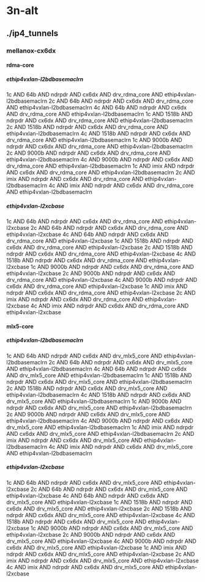 # 3n-alt
## ./ip4_tunnels
### mellanox-cx6dx
#### rdma-core
##### ethip4vxlan-l2bdbasemaclrn
1c AND 64b AND ndrpdr AND cx6dx AND drv_rdma_core AND ethip4vxlan-l2bdbasemaclrn
2c AND 64b AND ndrpdr AND cx6dx AND drv_rdma_core AND ethip4vxlan-l2bdbasemaclrn
4c AND 64b AND ndrpdr AND cx6dx AND drv_rdma_core AND ethip4vxlan-l2bdbasemaclrn
1c AND 1518b AND ndrpdr AND cx6dx AND drv_rdma_core AND ethip4vxlan-l2bdbasemaclrn
2c AND 1518b AND ndrpdr AND cx6dx AND drv_rdma_core AND ethip4vxlan-l2bdbasemaclrn
4c AND 1518b AND ndrpdr AND cx6dx AND drv_rdma_core AND ethip4vxlan-l2bdbasemaclrn
1c AND 9000b AND ndrpdr AND cx6dx AND drv_rdma_core AND ethip4vxlan-l2bdbasemaclrn
2c AND 9000b AND ndrpdr AND cx6dx AND drv_rdma_core AND ethip4vxlan-l2bdbasemaclrn
4c AND 9000b AND ndrpdr AND cx6dx AND drv_rdma_core AND ethip4vxlan-l2bdbasemaclrn
1c AND imix AND ndrpdr AND cx6dx AND drv_rdma_core AND ethip4vxlan-l2bdbasemaclrn
2c AND imix AND ndrpdr AND cx6dx AND drv_rdma_core AND ethip4vxlan-l2bdbasemaclrn
4c AND imix AND ndrpdr AND cx6dx AND drv_rdma_core AND ethip4vxlan-l2bdbasemaclrn
##### ethip4vxlan-l2xcbase
1c AND 64b AND ndrpdr AND cx6dx AND drv_rdma_core AND ethip4vxlan-l2xcbase
2c AND 64b AND ndrpdr AND cx6dx AND drv_rdma_core AND ethip4vxlan-l2xcbase
4c AND 64b AND ndrpdr AND cx6dx AND drv_rdma_core AND ethip4vxlan-l2xcbase
1c AND 1518b AND ndrpdr AND cx6dx AND drv_rdma_core AND ethip4vxlan-l2xcbase
2c AND 1518b AND ndrpdr AND cx6dx AND drv_rdma_core AND ethip4vxlan-l2xcbase
4c AND 1518b AND ndrpdr AND cx6dx AND drv_rdma_core AND ethip4vxlan-l2xcbase
1c AND 9000b AND ndrpdr AND cx6dx AND drv_rdma_core AND ethip4vxlan-l2xcbase
2c AND 9000b AND ndrpdr AND cx6dx AND drv_rdma_core AND ethip4vxlan-l2xcbase
4c AND 9000b AND ndrpdr AND cx6dx AND drv_rdma_core AND ethip4vxlan-l2xcbase
1c AND imix AND ndrpdr AND cx6dx AND drv_rdma_core AND ethip4vxlan-l2xcbase
2c AND imix AND ndrpdr AND cx6dx AND drv_rdma_core AND ethip4vxlan-l2xcbase
4c AND imix AND ndrpdr AND cx6dx AND drv_rdma_core AND ethip4vxlan-l2xcbase
#### mlx5-core
##### ethip4vxlan-l2bdbasemaclrn
1c AND 64b AND ndrpdr AND cx6dx AND drv_mlx5_core AND ethip4vxlan-l2bdbasemaclrn
2c AND 64b AND ndrpdr AND cx6dx AND drv_mlx5_core AND ethip4vxlan-l2bdbasemaclrn
4c AND 64b AND ndrpdr AND cx6dx AND drv_mlx5_core AND ethip4vxlan-l2bdbasemaclrn
1c AND 1518b AND ndrpdr AND cx6dx AND drv_mlx5_core AND ethip4vxlan-l2bdbasemaclrn
2c AND 1518b AND ndrpdr AND cx6dx AND drv_mlx5_core AND ethip4vxlan-l2bdbasemaclrn
4c AND 1518b AND ndrpdr AND cx6dx AND drv_mlx5_core AND ethip4vxlan-l2bdbasemaclrn
1c AND 9000b AND ndrpdr AND cx6dx AND drv_mlx5_core AND ethip4vxlan-l2bdbasemaclrn
2c AND 9000b AND ndrpdr AND cx6dx AND drv_mlx5_core AND ethip4vxlan-l2bdbasemaclrn
4c AND 9000b AND ndrpdr AND cx6dx AND drv_mlx5_core AND ethip4vxlan-l2bdbasemaclrn
1c AND imix AND ndrpdr AND cx6dx AND drv_mlx5_core AND ethip4vxlan-l2bdbasemaclrn
2c AND imix AND ndrpdr AND cx6dx AND drv_mlx5_core AND ethip4vxlan-l2bdbasemaclrn
4c AND imix AND ndrpdr AND cx6dx AND drv_mlx5_core AND ethip4vxlan-l2bdbasemaclrn
##### ethip4vxlan-l2xcbase
1c AND 64b AND ndrpdr AND cx6dx AND drv_mlx5_core AND ethip4vxlan-l2xcbase
2c AND 64b AND ndrpdr AND cx6dx AND drv_mlx5_core AND ethip4vxlan-l2xcbase
4c AND 64b AND ndrpdr AND cx6dx AND drv_mlx5_core AND ethip4vxlan-l2xcbase
1c AND 1518b AND ndrpdr AND cx6dx AND drv_mlx5_core AND ethip4vxlan-l2xcbase
2c AND 1518b AND ndrpdr AND cx6dx AND drv_mlx5_core AND ethip4vxlan-l2xcbase
4c AND 1518b AND ndrpdr AND cx6dx AND drv_mlx5_core AND ethip4vxlan-l2xcbase
1c AND 9000b AND ndrpdr AND cx6dx AND drv_mlx5_core AND ethip4vxlan-l2xcbase
2c AND 9000b AND ndrpdr AND cx6dx AND drv_mlx5_core AND ethip4vxlan-l2xcbase
4c AND 9000b AND ndrpdr AND cx6dx AND drv_mlx5_core AND ethip4vxlan-l2xcbase
1c AND imix AND ndrpdr AND cx6dx AND drv_mlx5_core AND ethip4vxlan-l2xcbase
2c AND imix AND ndrpdr AND cx6dx AND drv_mlx5_core AND ethip4vxlan-l2xcbase
4c AND imix AND ndrpdr AND cx6dx AND drv_mlx5_core AND ethip4vxlan-l2xcbase